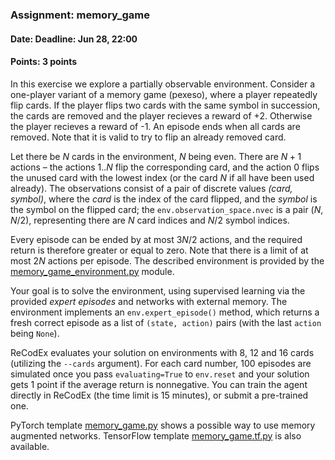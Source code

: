 ### Assignment: memory_game
#### Date: Deadline: Jun 28, 22:00
#### Points: 3 points

In this exercise we explore a partially observable environment.
Consider a one-player variant of a memory game (pexeso), where a player repeatedly
flip cards. If the player flips two cards with the same symbol in succession,
the cards are removed and the player recieves a reward of +2. Otherwise the
player recieves a reward of -1. An episode ends when all cards are removed.
Note that it is valid to try to flip an already removed card.

Let there be $N$ cards in the environment, $N$ being even. There are $N+1$
actions – the actions $1..N$ flip the corresponding card, and the action 0
flips the unused card with the lowest index (or the card $N$ if all have
been used already). The observations consist of a pair of discrete values
_(card, symbol)_, where the _card_ is the index of the card flipped, and
the _symbol_ is the symbol on the flipped card; the `env.observation_space.nvec`
is a pair $(N, N/2)$, representing there are $N$ card indices and $N/2$
symbol indices.

Every episode can be ended by at most $3N/2$ actions, and the required
return is therefore greater or equal to zero. Note that there is a limit
of at most $2N$ actions per episode. The described environment is provided
by the [memory_game_environment.py](https://github.com/ufal/npfl139/tree/master/labs/14/memory_game_environment.py)
module.

Your goal is to solve the environment, using supervised learning via the provided
_expert episodes_ and networks with external memory. The environment implements
an `env.expert_episode()` method, which returns a fresh correct episode
as a list of `(state, action)` pairs (with the last `action` being `None`).

ReCodEx evaluates your solution on environments with 8, 12 and 16 cards
(utilizing the `--cards` argument). For each card number, 100 episodes are
simulated once you pass `evaluating=True` to `env.reset` and your solution gets
1 point if the average return is nonnegative. You can
train the agent directly in ReCodEx (the time limit is 15 minutes),
or submit a pre-trained one.

PyTorch template [memory_game.py](https://github.com/ufal/npfl139/tree/master/labs/14/memory_game.py)
shows a possible way to use memory augmented networks. TensorFlow template
[memory_game.tf.py](https://github.com/ufal/npfl139/tree/master/labs/14/memory_game.tf.py)
is also available.
